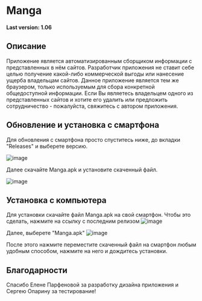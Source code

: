 # Manga
__Last version: 1.06__

## Описание
Приложение является автоматизированным сборщиком информации с представленных в нём сайтов. Разработчик приложения не ставит себе целью получение какой-либо коммерческой выгоды или нанесение ущерба владельцам сайтов. Данное приложение является тем же браузером, только используемым для сбора конкретной общедоступной информации. Если Вы являетесь владельцем одного из представленных сайтов и хотите его удалить или предложить сотрудничество - пожалуйста, свяжитесь с автором приложения.

## Обновление и установка с смартфона
Для обновления с смартфона просто спуститесь ниже, до вкладки "Releases" и выберете версию.

![image](https://user-images.githubusercontent.com/61615198/192099732-5e14a5ad-92e6-4764-862e-f796a8c79894.png)

Далее скачайте Manga.apk и установите скаченный файл.

![image](https://user-images.githubusercontent.com/61615198/192099767-b6d2d64e-d311-468f-ba4b-570e2e250e56.png)

## Установка с компьютера
Для установки скачайте файл Manga.apk на свой смартфон. Чтобы это сделать, нажмите на ссылку с последним релизом 
![image](https://user-images.githubusercontent.com/61615198/192099600-b31f3a77-64d0-4690-8b25-638490ea3d7c.png)

Далее, выберете "Manga.apk"
![image](https://user-images.githubusercontent.com/61615198/192099616-0964d13f-dbb6-457c-a44a-c2f7a54c69ab.png)

После этого нажмите переместите скаченный файл на смартфон любым удобным способом, нажмите на него и дождитесь установки.

## Благодарности
Спасибо Елене Парфеновой за разработку дизайна приложения и Сергею Опарину за тестирование!
